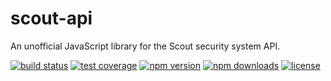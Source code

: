 # scout-api
An unofficial JavaScript library for the Scout security system API.

[![build status](https://img.shields.io/github/workflow/status/BewhiskeredBard/scout-api/Build)](https://github.com/BewhiskeredBard/scout-api/actions?query=workflow%3ABuild)
[![test coverage](https://img.shields.io/codecov/c/github/BewhiskeredBard/scout-api)](https://codecov.io/gh/BewhiskeredBard/scout-api)
[![npm version](https://img.shields.io/npm/v/scout-api)](https://www.npmjs.com/package/scout-api)
[![npm downloads](https://img.shields.io/npm/dw/scout-api)](https://www.npmjs.com/package/scout-api)
[![license](https://img.shields.io/npm/l/scout-api)](https://www.npmjs.com/package/scout-api)
